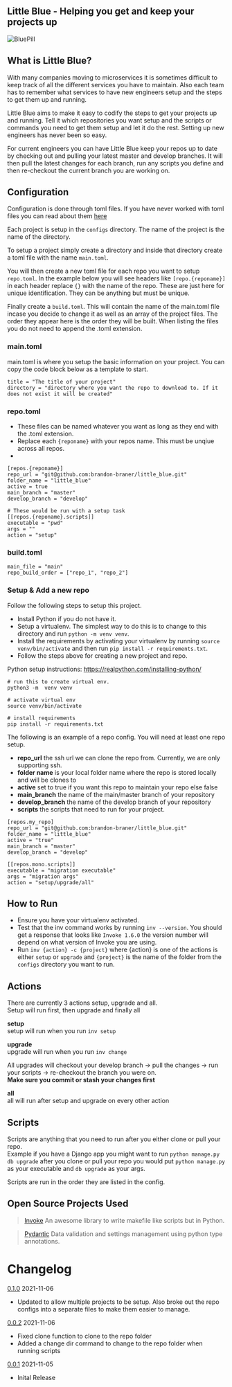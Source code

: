 ## Little Blue - Helping you get and keep your projects up
![BluePill](https://github.com/brandon-braner/images/blob/master/github_images/bluepill_200x210.png?raw=true)

## What is Little Blue?

With many companies moving to microservices it is sometimes difficult to keep track of all the different services you have
to maintain. Also each team has to remember what services to have new engineers setup and the steps to get them up and running.

Little Blue aims to make it easy to codify the steps to get your projects up and running. Tell it which repositories you want
setup and the scripts or commands you need to get them setup and let it do the rest. Setting up new engineers has never been so easy.

For current engineers you can have Little Blue keep your repos up to date by checking out and pulling your latest master and develop branches.
It will then pull the latest changes for each branch, run any scripts you define and then re-checkout the current branch you are working on. 

## Configuration

Configuration is done through toml files. If you have never worked with toml files you can read about them [here](https://github.com/toml-lang/toml)

Each project is setup in the `configs` directory. The name of the project is the name of the directory.  

To setup a project simply create a directory and inside that directory create a toml file with the name `main.toml`.  

You will then create a new toml file for each repo you want to setup `repo.toml`. In the example below you will see headers like
`[repo.{reponame}]` in each header replace `{}` with the name of the repo. These are just here for unique identification. They can be anything
but must be unique.

Finally create a `build.toml`. This will contain the name of the main.toml file incase you decide to change it as well as an
array of the project files. The order they appear here is the order they will be built. When listing the files you do not need to append the .toml extension.

### main.toml
main.toml is where you setup the basic information on your project. You can copy the code block below as a template to start.  
```
title = "The title of your project"
directory = "directory where you want the repo to download to. If it does not exist it will be created"
```

### repo.toml
* These files can be named whatever you want as long as they end with the .toml extension.
* Replace each `{reponame}` with your repos name. This must be unqiue across all repos.
* 
```
[repos.{reponame}]
repo_url = "git@github.com:brandon-braner/little_blue.git"
folder_name = "little_blue"
active = true
main_branch = "master"
develop_branch = "develop"

# These would be run with a setup task
[[repos.{reponame}.scripts]]
executable = "pwd"
args = ""
action = "setup"
```

### build.toml
```
main_file = "main"
repo_build_order = ["repo_1", "repo_2"]
```

### Setup & Add a new repo

Follow the following steps to setup this project.
* Install Python if you do not have it. 
* Setup a virtualenv. The simplest way to do this is to change to this directory and run `python -m venv venv`.
* Install the requirements by activating your virtualenv by running `source venv/bin/activate` and then run `pip install -r requirements.txt`.
* Follow the steps above for creating a new project and repo.


Python setup instructions: https://realpython.com/installing-python/
```
# run this to create virtual env.
python3 -m  venv venv

# activate virtual env
source venv/bin/activate

# install requirements
pip install -r requirements.txt
```

The following is an example of a repo config. You will need at least one repo setup.

* **repo_url** the ssh url we can clone the repo from. Currently, we are only supporting ssh. 
* **folder name** is your local folder name where the repo is stored locally and will be clones to
* **active** set to true if you want this repo to maintain your repo else false
* **main_branch** the name of the main/master branch of your repository
* **develop_branch** the name of the develop branch of your repository
* **scripts** the scripts that need to run for your project. 
```
[repos.my_repo]
repo_url = "git@github.com:brandon-braner/little_blue.git"
folder_name = "little_blue"
active = "true"
main_branch = "master"
develop_branch = "develop"

[[repos.mono.scripts]]
executable = "migration executable"
args = "migration args"
action = "setup/upgrade/all"
```

## How to Run

* Ensure you have your virtualenv activated.
* Test that the inv command works by running `inv --version`. You should get a response that looks like `Invoke 1.6.0`
the version number will depend on what version of Invoke you are using.
* Run `inv {action} -c {project}` where {action} is one of the actions is either `setup` or `upgrade` and `{project}` is the name 
of the folder from the `configs` directory you want to run.

## Actions

There are currently 3 actions setup, upgrade and all.  
Setup will run first, then upgrade and finally all

**setup**  
setup will run when you run `inv setup`

**upgrade**  
upgrade will run when you run `inv change`  

All upgrades will checkout your develop branch -> pull the changes -> run your scripts -> re-checkout the branch you were on.  
**Make sure you commit or stash your changes first**
  
**all**  
all will run after setup and upgrade on every other action

## Scripts
Scripts are anything that you need to run after you either clone or pull your repo.  
Example if you have a Django app you might want to run `python manage.py db upgrade` after you clone or pull your repo
you would put `python manage.py` as your executable and `db upgrade` as your args.

Scripts are run in the order they are listed in the config.

## Open Source Projects Used
> [Invoke](https://www.pyinvoke.org/)  An awesome library to write makefile like scripts but in Python.

> [Pydantic](https://pydantic-docs.helpmanual.io/)  Data validation and settings management using python type annotations.

# Changelog
[0.1.0](https://github.com/brandon-braner/little_blue/releases/tag/0.0.2) 2021-11-06
* Updated to allow multiple projects to be setup. Also broke out the repo configs into a separate files
to make them easier to manage.

[0.0.2](https://github.com/brandon-braner/little_blue/releases/tag/0.0.2) 2021-11-06
* Fixed clone function to clone to the repo folder
* Added a change dir command to change to the repo folder when running scripts

[0.0.1](https://github.com/brandon-braner/little_blue/releases/tag/0.0.1) 2021-11-05
* Inital Release
